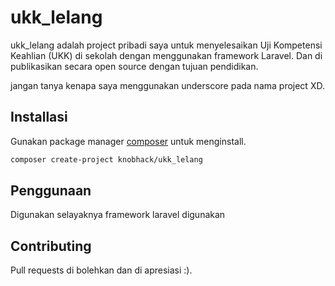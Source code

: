 # ukk_lelang

ukk_lelang adalah project pribadi saya untuk menyelesaikan Uji Kompetensi Keahlian (UKK) di sekolah dengan menggunakan framework Laravel. Dan di publikasikan secara open source dengan tujuan pendidikan.

jangan tanya kenapa saya menggunakan underscore pada nama project XD.

## Installasi

Gunakan package manager [composer](https://getcomposer.org/) untuk menginstall.

```bash
composer create-project knobhack/ukk_lelang 
```

## Penggunaan

Digunakan selayaknya framework laravel digunakan

## Contributing
Pull requests di bolehkan dan di apresiasi :).